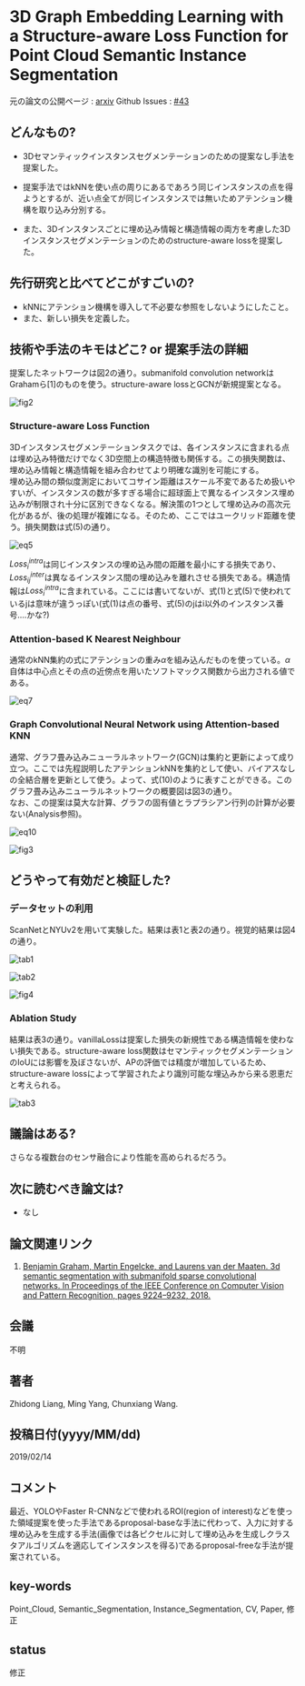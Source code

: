 # 3D Graph Embedding Learning with a Structure-aware Loss Function for Point Cloud Semantic Instance Segmentation

元の論文の公開ページ : [arxiv](https://arxiv.org/abs/1902.05247)
Github Issues : [#43](https://github.com/Obarads/obarads.github.io/issues/43)

## どんなもの?
- 3Dセマンティックインスタンスセグメンテーションのための提案なし手法を提案した。
- 提案手法ではkNNを使い点の周りにあるであろう同じインスタンスの点を得ようとするが、近い点全てが同じインスタンスでは無いためアテンション機構を取り込み分別する。

-  また、3Dインスタンスごとに埋め込み情報と構造情報の両方を考慮した3Dインスタンスセグメンテーションのためのstructure-aware lossを提案した。

## 先行研究と比べてどこがすごいの?
- kNNにアテンション機構を導入して不必要な参照をしないようにしたこと。
- また、新しい損失を定義した。

## 技術や手法のキモはどこ? or 提案手法の詳細
提案したネットワークは図2の通り。submanifold convolution networkはGrahamら[1]のものを使う。structure-aware lossとGCNが新規提案となる。

![fig2](img/3GELwaSLFfPCSIS/fig2.png)

### Structure-aware Loss Function
3Dインスタンスセグメンテーションタスクでは、各インスタンスに含まれる点は埋め込み特徴だけでなく3D空間上の構造特徴も関係する。この損失関数は、埋め込み情報と構造情報を組み合わせてより明確な識別を可能にする。  
埋め込み間の類似度測定においてコサイン距離はスケール不変であるため扱いやすいが、インスタンスの数が多すぎる場合に超球面上で異なるインスタンス埋め込みが制限され十分に区別できなくなる。解決策の1つとして埋め込みの高次元化があるが、後の処理が複雑になる。そのため、ここではユークリッド距離を使う。損失関数は式(5)の通り。

![eq5](img/3GELwaSLFfPCSIS/eq5.png)

$Loss_ {i}^{intra}$は同じインスタンスの埋め込み間の距離を最小にする損失であり、$Loss_ {ij}^{inter}$は異なるインスタンス間の埋め込みを離れさせる損失である。構造情報は$Loss_ {i}^{intra}$に含まれている。ここには書いてないが、式(1)と式(5)で使われているjは意味が違うっぽい(式(1)は点の番号、式(5)のjはi以外のインスタンス番号....かな?)

### Attention-based K Nearest Neighbour
通常のkNN集約の式にアテンションの重み$\alpha$を組み込んだものを使っている。$\alpha$自体は中心点とその点の近傍点を用いたソフトマックス関数から出力される値である。

![eq7](img/3GELwaSLFfPCSIS/eq7.png)

### Graph Convolutional Neural Network using Attention-based KNN
通常、グラフ畳み込みニューラルネットワーク(GCN)は集約と更新によって成り立つ。ここでは先程説明したアテンションkNNを集約として使い、バイアスなしの全結合層を更新として使う。よって、式(10)のように表すことができる。このグラフ畳み込みニューラルネットワークの概要図は図3の通り。  
なお、この提案は莫大な計算、グラフの固有値とラプラシアン行列の計算が必要ない(Analysis参照)。

![eq10](img/3GELwaSLFfPCSIS/eq10.png)

![fig3](img/3GELwaSLFfPCSIS/fig3.png)

## どうやって有効だと検証した?
### データセットの利用
ScanNetとNYUv2を用いて実験した。結果は表1と表2の通り。視覚的結果は図4の通り。

![tab1](img/3GELwaSLFfPCSIS/tab1.png)

![tab2](img/3GELwaSLFfPCSIS/tab2.png)

![fig4](img/3GELwaSLFfPCSIS/fig4.png)

### Ablation Study
結果は表3の通り。vanillaLossは提案した損失の新規性である構造情報を使わない損失である。structure-aware loss関数はセマンティックセグメンテーションのIoUには影響を及ぼさないが、APの評価では精度が増加しているため、structure-aware lossによって学習されたより識別可能な埋込みから来る恩恵だと考えられる。

![tab3](img/3GELwaSLFfPCSIS/tab3.png)

## 議論はある?
さらなる複数台のセンサ融合により性能を高められるだろう。

## 次に読むべき論文は?
- なし

## 論文関連リンク
1. [Benjamin Graham, Martin Engelcke, and Laurens van der Maaten. 3d semantic segmentation with submanifold sparse convolutional networks. In Proceedings of the IEEE Conference on Computer Vision and Pattern Recognition, pages 9224–9232, 2018.](http://openaccess.thecvf.com/content_cvpr_2018/papers/Graham_3D_Semantic_Segmentation_CVPR_2018_paper.pdf)

## 会議
不明

## 著者
Zhidong Liang, Ming Yang, Chunxiang Wang.

## 投稿日付(yyyy/MM/dd)
2019/02/14

## コメント
最近、YOLOやFaster R-CNNなどで使われるROI(region of interest)などを使った領域提案を使った手法であるproposal-baseな手法に代わって、入力に対する埋め込みを生成する手法(画像では各ピクセルに対して埋め込みを生成しクラスタアルゴリズムを適応してインスタンスを得る)であるproposal-freeな手法が提案されている。

## key-words
Point_Cloud, Semantic_Segmentation, Instance_Segmentation, CV, Paper, 修正

## status
修正

